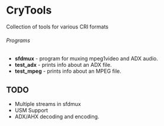 # CryTools
Collection of tools for various CRI formats

###### Programs
 
  - **sfdmux**    - program for muxing mpeg1video and ADX audio.
  - **test_adx**  - prints info about an ADX file.
  - **test_mpeg** - prints info about an MPEG file.

## TODO

  - Multiple streams in sfdmux
  - USM Support
  - ADX/AHX decoding and encoding.
